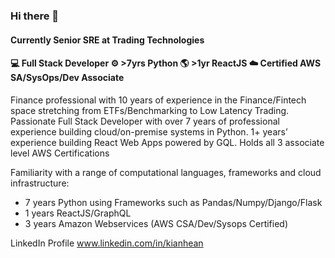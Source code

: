 ### Hi there 👋

#### Currently Senior SRE at Trading Technologies
#### 💻 Full Stack Developer ⚙️ >7yrs Python 🌎 >1yr ReactJS ☁️ Certified AWS SA/SysOps/Dev Associate

Finance professional with 10 years of experience in the Finance/Fintech space stretching from ETFs/Benchmarking to Low Latency Trading. Passionate Full Stack Developer with over 7 years of professional experience building cloud/on-premise systems in Python. 1+ years’ experience building React Web Apps powered by GQL. Holds all 3 associate level AWS Certifications

Familiarity with a range of computational languages, frameworks and cloud infrastructure:

- 7 years Python using Frameworks such as Pandas/Numpy/Django/Flask
- 1 years ReactJS/GraphQL
- 3 years Amazon Webservices (AWS CSA/Dev/Sysops Certified)

LinkedIn Profile
www.linkedin.com/in/kianhean

<!--
**kianhean/kianhean** is a ✨ _special_ ✨ repository because its `README.md` (this file) appears on your GitHub profile.

Here are some ideas to get you started:

- 🔭 I’m currently working on ...
- 🌱 I’m currently learning ...
- 👯 I’m looking to collaborate on ...
- 🤔 I’m looking for help with ...
- 💬 Ask me about ...
- 📫 How to reach me: ...
- 😄 Pronouns: ...
- ⚡ Fun fact: ...
-->
